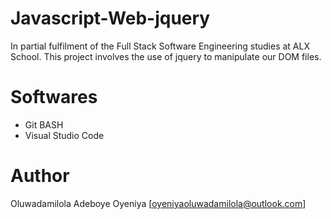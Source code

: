 # Javascript-Web-jquery
In partial fulfilment of the Full Stack Software Engineering studies at ALX School. This project involves the use of jquery to manipulate our DOM files.

# Softwares
- Git BASH
- Visual Studio Code

# Author
Oluwadamilola Adeboye Oyeniya [oyeniyaoluwadamilola@outlook.com]
